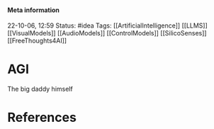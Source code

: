 #### Meta information
22-10-06, 12:59
Status: #idea
Tags: [[ArtificialIntelligence]] [[LLMS]] [[VisualModels]] [[AudioModels]] [[ControlModels]] [[SilicoSenses]] [[FreeThoughts4AI]]





# AGI

The big daddy himself





# References
